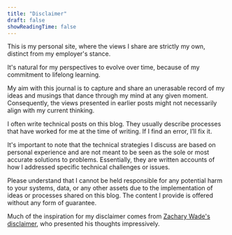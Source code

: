 ```yaml
---
title: "Disclaimer"
draft: false
showReadingTime: false
---
```


This is my personal site, where the views I share are strictly my own, distinct from my employer's stance.

It's natural for my perspectives to evolve over time, because of my commitment to lifelong learning.

My aim with this journal is to capture and share an unerasable record of my ideas and musings that dance through my mind at any given moment. Consequently, the views presented in earlier posts might not necessarily align with my current thinking.

I often write technical posts on this blog. They usually describe processes that have worked for me at the time of writing. If I find an error, I’ll fix it.

It's important to note that the technical strategies I discuss are based on personal experience and are not meant to be seen as the sole or most accurate solutions to problems. Essentially, they are written accounts of how I addressed specific technical challenges or issues.

Please understand that I cannot be held responsible for any potential harm to your systems, data, or any other assets due to the implementation of ideas or processes shared on this blog. The content I provide is offered without any form of guarantee.

Much of the inspiration for my disclaimer comes from [Zachary Wade's disclaimer](https://zwbetz.com/disclaimer/), who presented his thoughts impressively.

